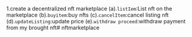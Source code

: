 1.create a decentralized nft marketplace
  (a).`listIem`:List nft on the marketplace
  (b).`buyitem`:buy nfts
  (c).`cancelItem`:cancel listing nft
  (d).`updateListing`:update price
  (e).`withdraw proceed`:withdraw payment from my brought nft# nftmarketplace
